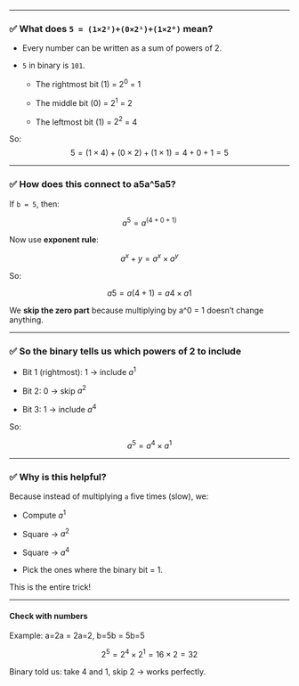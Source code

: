 
---

### ✅ What does `5 = (1×2²)+(0×2¹)+(1×2⁰)` mean?

- Every number can be written as a sum of powers of 2.
    
- `5` in binary is `101`.
    
    - The rightmost bit (1) = $2^0$ = 1
        
    - The middle bit (0) = $2^1$ = 2
        
    - The leftmost bit (1) = $2^2$ = 4
        

So:
$$
5=(1×4)+(0×2)+(1×1)=4+0+1=5
$$

---

### ✅ How does this connect to a5a^5a5?

If `b = 5`, then:

$$a^5=a^(4+0+1)$$

Now use **exponent rule**:

$$a^x+y=a^x×a^y$$

So:

$$a5=a(4+1)=a4×a1$$

We **skip the zero part** because multiplying by a^0 = 1 doesn’t change anything.

---

### ✅ So the binary tells us which powers of 2 to include

- Bit 1 (rightmost): 1 → include $a^1$
    
- Bit 2: 0 → skip $a^2$
    
- Bit 3: 1 → include $a^4$
    

So:

$$a^5=a^4×a^1$$

---

### ✅ Why is this helpful?

Because instead of multiplying `a` five times (slow), we:

- Compute $a^1$
    
- Square → $a^2$
    
- Square → $a^4$
    
- Pick the ones where the binary bit = 1.
    

This is the entire trick!

---

#### **Check with numbers**

Example: a=2a = 2a=2, b=5b = 5b=5

$$2^5=2^4×2^1=16×2=32$$

Binary told us: take 4 and 1, skip 2 → works perfectly.